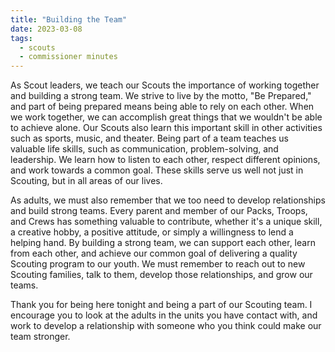 ```yaml
---
title: "Building the Team"
date: 2023-03-08
tags:
  - scouts
  - commissioner minutes
---
```


As Scout leaders, we teach our Scouts the importance of working together and building a strong team. We strive to live by the motto, "Be Prepared," and part of being prepared means being able to rely on each other. When we work together, we can accomplish great things that we wouldn't be able to achieve alone. Our Scouts also learn this important skill in other activities such as sports, music, and theater. Being part of a team teaches us valuable life skills, such as communication, problem-solving, and leadership. We learn how to listen to each other, respect different opinions, and work towards a common goal. These skills serve us well not just in Scouting, but in all areas of our lives.

As adults, we must also remember that we too need to develop relationships and build strong teams. Every parent and member of our Packs, Troops, and Crews has something valuable to contribute, whether it's a unique skill, a creative hobby, a positive attitude, or simply a willingness to lend a helping hand. By building a strong team, we can support each other, learn from each other, and achieve our common goal of delivering a quality Scouting program to our youth. We must remember to reach out to new Scouting families, talk to them, develop those relationships, and grow our teams.

Thank you for being here tonight and being a part of our Scouting team. I encourage you to look at the adults in the units you have contact with, and work to develop a relationship with someone who you think could make our team stronger.
